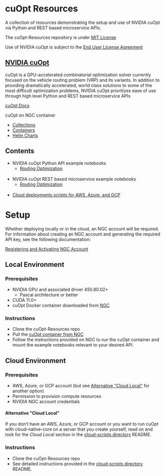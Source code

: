 # cuOpt Resources
A collection of resources demonstrating the setup and use of NVIDIA cuOpt via Python and REST based microservice APIs.

The cuOpt-Resources repository is under [MIT License](LICENSE.md)

Use of NVIDIA cuOpt is subject to the [End User License Agreement](https://docs.nvidia.com/cuopt/NVIDIA_cuOpt_EULA.pdf)



## [NVIDIA cuOpt](https://developer.nvidia.com/cuopt-logistics-optimization)

cuOpt is a GPU-accelerated combinatorial optimization solver currently focused on the vehicle routing problem (VRP) and its variants. In addition to providing dramatically accelerated, world class solutions to some of the most difficult optimization problems, NVIDIA cuOpt prioritizes ease of use through high level Python and REST based microservice APIs

 [cuOpt Docs](https://docs.nvidia.com/cuopt/overview.html)

 cuOpt on NGC container
 - [Collections](https://catalog.ngc.nvidia.com/orgs/nvidia/teams/cuopt/collections/route_optimization)
 - [Containers](https://catalog.ngc.nvidia.com/orgs/nvidia/teams/cuopt/containers/cuopt)
 - [Helm Charts](https://catalog.ngc.nvidia.com/orgs/nvidia/teams/cuopt/helm-charts/cuopt)

## Contents
* NVIDIA cuOpt Python API example notebooks
  * [Routing Optimization](notebooks/routing/python)
<br><br>
* NVIDIA cuOpt REST based microservice example notebooks
  * [Routing Optimization](notebooks/routing/microservice) 
<br><br>
* [Cloud deployments scripts for AWS, Azure, and GCP](cloud-scripts/)


# Setup
Whether deploying locally or in the cloud, an NGC account will be required.  For information about creating an NGC account and generating the required API key, see the following documentation:

[Registering and Activating NGC Account](https://docs.nvidia.com/ngc/ngc-overview/index.html#registering-activating-ngc-account)

## Local Environment
### Prerequisites
* NVIDIA GPU and associated driver 450.80.02+
  * Pascal architecture or better
* CUDA 11.0+
* cuOpt Docker container downloaded from [NGC](https://catalog.ngc.nvidia.com/orgs/nvidia/teams/cuopt/containers/cuopt)

### Instructions
* Clone the cuOpt-Resources repo
* Pull the [cuOpt container from NGC](https://catalog.ngc.nvidia.com/orgs/nvidia/teams/cuopt/containers/cuopt)
* Follow the instructions provided on NGC to run the cuOpt container and mount the example notebooks relevant to your desired API.

## Cloud Environment
### Prerequisites
* AWS, Azure, or GCP account (but see [Alternative "Cloud Local"](#alternative-cloud-local) for another option)
* Permission to provision compute resources
* NVIDIA NGC account credentials

#### Alternative "Cloud Local"

If you don't have an AWS, Azure, or GCP account or you want to run cuOpt with cloud-native-core on a server that you create yourself, read on and look for the *Cloud Local* section in the [cloud-scripts directory](cloud-scripts/) README.

### Instructions
* Clone the cuOpt-Resources repo
* See detailed instructions provided in the [cloud-scripts directory](cloud-scripts/) README.
